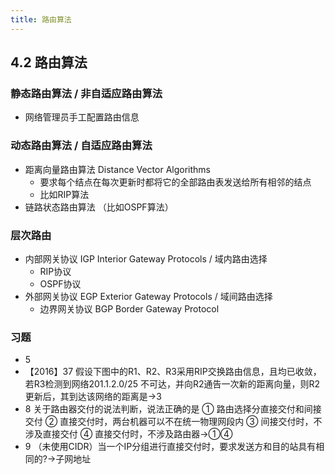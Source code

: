 ```yaml
---
title: 路由算法
---
```

## 4.2 路由算法
### 静态路由算法 / 非自适应路由算法
- 网络管理员手工配置路由信息
### 动态路由算法 / 自适应路由算法
- 距离向量路由算法 Distance Vector Algorithms
    - 要求每个结点在每次更新时都将它的全部路由表发送给所有相邻的结点
    - 比如RIP算法
- 链路状态路由算法 （比如OSPF算法）
### 层次路由
- 内部网关协议 IGP Interior Gateway Protocols / 域内路由选择
    - RIP协议
    - OSPF协议
- 外部网关协议 EGP Exterior Gateway Protocols / 域间路由选择
    - 边界网关协议 BGP  Border Gateway Protocol  
### 习题
- 5 ![]()
- 【2016】37 假设下图中的R1、R2、R3采用RIP交换路由信息，且均已收敛，若R3检测到网络201.1.2.0/25 不可达，并向R2通告一次新的距离向量，则R2更新后，其到达该网络的距离是→3
- 8 关于路由器交付的说法判断，说法正确的是
① 路由选择分直接交付和间接交付
② 直接交付时，两台机器可以不在统一物理网段内
③ 间接交付时，不涉及直接交付
④ 直接交付时，不涉及路由器→①④
- 9 （未使用CIDR）当一个IP分组进行直接交付时，要求发送方和目的站具有相同的?→子网地址
